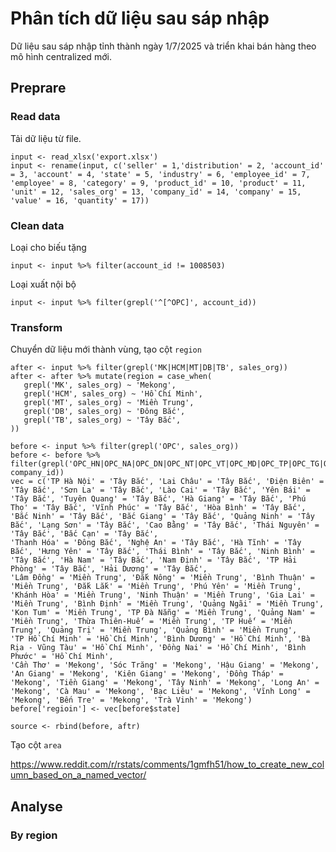 # Phân tích dữ liệu sau sáp nhập
Dữ liệu sau sáp nhập tỉnh thành ngày 1/7/2025 và triển khai bán hàng theo mô hình centralized mới.

## Preprare
### Read data
Tải dữ liệu từ file.
```
input <- read_xlsx('export.xlsx')
input <- rename(input, c('seller' = 1,'distribution' = 2, 'account_id' = 3, 'account' = 4, 'state' = 5, 'industry' = 6, 'employee_id' = 7, 'employee' = 8, 'category' = 9, 'product_id' = 10, 'product' = 11, 'unit' = 12, 'sales_org' = 13, 'company_id' = 14, 'company' = 15, 'value' = 16, 'quantity' = 17))
```
### Clean data
Loại cho biếu tặng
```
input <- input %>% filter(account_id != 1008503)
```
Loại xuất nội bộ
```
input <- input %>% filter(grepl('^[^OPC]', account_id))
```
### Transform
Chuyển dữ liệu mới thành vùng, tạo cột `region`
```
after <- input %>% filter(grepl('MK|HCM|MT|DB|TB', sales_org))
after <- after %>% mutate(region = case_when(
   grepl('MK', sales_org) ~ 'Mekong',
   grepl('HCM', sales_org) ~ 'Hồ Chí Minh',
   grepl('MT', sales_org) ~ 'Miền Trung',
   grepl('DB', sales_org) ~ 'Đông Bắc',
   grepl('TB', sales_org) ~ 'Tây Bắc',
))
```
```
before <- input %>% filter(grepl('OPC', sales_org))
before <- before %>% filter(grepl('OPC_HN|OPC_NA|OPC_DN|OPC_NT|OPC_VT|OPC_MD|OPC_TP|OPC_TG|OPC_CT', company_id))
vec = c('TP Hà Nội' = 'Tây Bắc', 'Lai Châu' = 'Tây Bắc', 'Điện Biên' = 'Tây Bắc', 'Sơn La' = 'Tây Bắc', 'Lào Cai' = 'Tây Bắc', 'Yên Bái' = 'Tây Bắc', 'Tuyên Quang' = 'Tây Bắc', 'Hà Giang' = 'Tây Bắc', 'Phú Thọ' = 'Tây Bắc', 'Vĩnh Phúc' = 'Tây Bắc', 'Hòa Bình' = 'Tây Bắc', 'Bắc Ninh' = 'Tây Bắc', 'Bắc Giang' = 'Tây Bắc', 'Quảng Ninh' = 'Tây Bắc', 'Lạng Sơn' = 'Tây Bắc', 'Cao Bằng' = 'Tây Bắc', 'Thái Nguyên' = 'Tây Bắc', 'Bắc Cạn' = 'Tây Bắc',
'Thanh Hóa' = 'Đông Bắc', 'Nghệ An' = 'Tây Bắc', 'Hà Tĩnh' = 'Tây Bắc', 'Hưng Yên' = 'Tây Bắc', 'Thái Bình' = 'Tây Bắc', 'Ninh Bình' = 'Tây Bắc', 'Hà Nam' = 'Tây Bắc', 'Nam Ðịnh' = 'Tây Bắc', 'TP Hải Phòng' = 'Tây Bắc', 'Hải Dương' = 'Tây Bắc',
'Lâm Ðồng' = 'Miền Trung', 'Đắk Nông' = 'Miền Trung', 'Bình Thuận' = 'Miền Trung', 'Đắk Lắk' = 'Miền Trung', 'Phú Yên' = 'Miền Trung', 'Khánh Hòa' = 'Miền Trung', 'Ninh Thuận' = 'Miền Trung', 'Gia Lai' = 'Miền Trung', 'Bình Định' = 'Miền Trung', 'Quảng Ngãi' = 'Miền Trung', 'Kon Tum' = 'Miền Trung', 'TP Đà Nẵng' = 'Miền Trung', 'Quảng Nam' = 'Miền Trung', 'Thừa Thiên-Huế' = 'Miền Trung', 'TP Huế' = 'Miền Trung', 'Quảng Trị' = 'Miền Trung', 'Quảng Bình' = 'Miền Trung',
'TP Hồ Chí Minh' = 'Hồ Chí Minh', 'Bình Dương' = 'Hồ Chí Minh', 'Bà Rịa - Vũng Tàu' = 'Hồ Chí Minh', 'Ðồng Nai' = 'Hồ Chí Minh', 'Bình Phước' = 'Hồ Chí Minh',
'Cần Thơ' = 'Mekong', 'Sóc Trăng' = 'Mekong', 'Hậu Giang' = 'Mekong', 'An Giang' = 'Mekong', 'Kiên Giang' = 'Mekong', 'Ðồng Tháp' = 'Mekong', 'Tiền Giang' = 'Mekong', 'Tây Ninh' = 'Mekong', 'Long An' = 'Mekong', 'Cà Mau' = 'Mekong', 'Bạc Liêu' = 'Mekong', 'Vĩnh Long' = 'Mekong', 'Bến Tre' = 'Mekong', 'Trà Vinh' = 'Mekong')
before['regioin'] <- vec[before$state]
```
```
source <- rbind(before, aftr)
```
Tạo cột `area`

https://www.reddit.com/r/rstats/comments/1gmfh51/how_to_create_new_column_based_on_a_named_vector/
## Analyse
### By region
